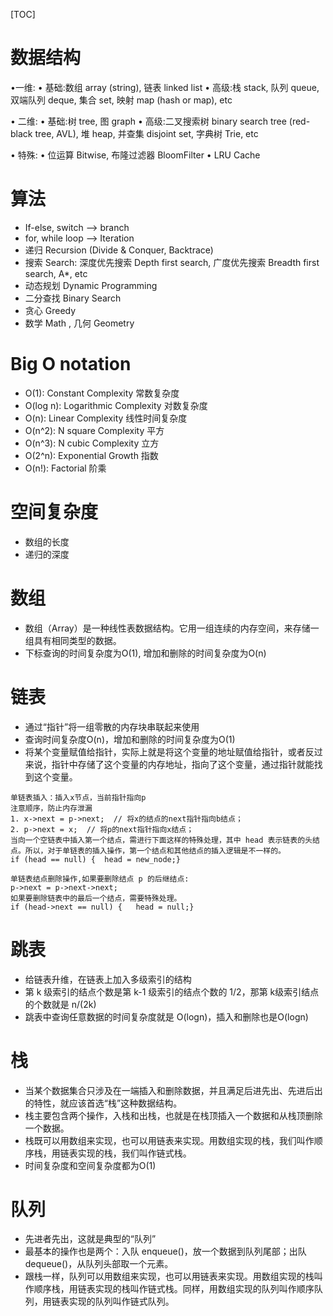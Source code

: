

[TOC]

# 数据结构 

•一维:
 • 基础:数组 array (string), 链表 linked list
 • 高级:栈 stack, 队列 queue, 双端队列 deque, 集合 set, 映射 map (hash or map), etc 

• 二维:
 • 基础:树 tree, 图 graph
 • 高级:二叉搜索树 binary search tree (red-black tree, AVL), 堆 heap, 并查集 disjoint set, 字典树 Trie, etc 

• 特殊:
 • 位运算 Bitwise, 布隆过滤器 BloomFilter • LRU Cache 

# 算法 

- If-else, switch —> branch 
- for, while loop —> Iteration 
- 递归 Recursion (Divide & Conquer, Backtrace) 
- 搜索 Search: 深度优先搜索 Depth first search, 广度优先搜索 Breadth first search, A*, etc 
- 动态规划 Dynamic Programming 
- 二分查找 Binary Search 
- 贪心 Greedy 
- 数学 Math , 几何 Geometry 

# Big O notation 

* O(1): Constant Complexity 常数复杂度
* O(log n): Logarithmic Complexity 对数复杂度 
* O(n): Linear Complexity 线性时间复杂度 
* O(n^2): N square Complexity 平方
* O(n^3): N cubic Complexity 立方
* O(2^n): Exponential Growth 指数
* O(n!): Factorial 阶乘 

# 空间复杂度

* 数组的长度
* 递归的深度

# 数组

* 数组（Array）是一种线性表数据结构。它用一组连续的内存空间，来存储一组具有相同类型的数据。
* 下标查询的时间复杂度为O(1), 增加和删除的时间复杂度为O(n)

# 链表

* 通过“指针”将一组零散的内存块串联起来使用
* 查询时间复杂度O(n)，增加和删除的时间复杂度为O(1)
* 将某个变量赋值给指针，实际上就是将这个变量的地址赋值给指针，或者反过来说，指针中存储了这个变量的内存地址，指向了这个变量，通过指针就能找到这个变量。

~~~
单链表插入：插入x节点，当前指针指向p
注意顺序，防止内存泄漏
1. x->next = p->next;  // 将x的结点的next指针指向b结点；
2. p->next = x;  // 将p的next指针指向x结点；
当向一个空链表中插入第一个结点，需进行下面这样的特殊处理，其中 head 表示链表的头结点。所以，对于单链表的插入操作，第一个结点和其他结点的插入逻辑是不一样的。
if (head == null) {  head = new_node;}
~~~

~~~
单链表结点删除操作,如果要删除结点 p 的后继结点:
p->next = p->next->next;
如果要删除链表中的最后一个结点，需要特殊处理。
if (head->next == null) {   head = null;}
~~~

# 跳表

* 给链表升维，在链表上加入多级索引的结构
* 第 k 级索引的结点个数是第 k-1 级索引的结点个数的 1/2，那第 k级索引结点的个数就是 n/(2k)
* 跳表中查询任意数据的时间复杂度就是 O(logn)，插入和删除也是O(logn)

# 栈

* 当某个数据集合只涉及在一端插入和删除数据，并且满足后进先出、先进后出的特性，就应该首选“栈”这种数据结构。
* 栈主要包含两个操作，入栈和出栈，也就是在栈顶插入一个数据和从栈顶删除一个数据。
* 栈既可以用数组来实现，也可以用链表来实现。用数组实现的栈，我们叫作顺序栈，用链表实现的栈，我们叫作链式栈。
* 时间复杂度和空间复杂度都为O(1)

# 队列

* 先进者先出，这就是典型的“队列”
* 最基本的操作也是两个：入队 enqueue()，放一个数据到队列尾部；出队 dequeue()，从队列头部取一个元素。
* 跟栈一样，队列可以用数组来实现，也可以用链表来实现。用数组实现的栈叫作顺序栈，用链表实现的栈叫作链式栈。同样，用数组实现的队列叫作顺序队列，用链表实现的队列叫作链式队列。

